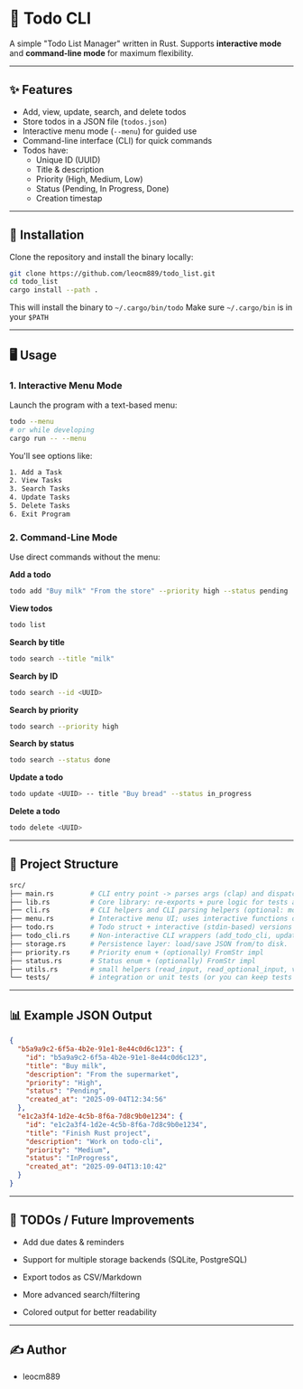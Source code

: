# 📝 Todo CLI

A simple "Todo List Manager" written in Rust.
Supports **interactive mode** and **command-line mode** for maximum flexibility.

---

## ✨ Features

- Add, view, update, search, and delete todos
- Store todos in a JSON file (`todos.json`)
- Interactive menu mode (`--menu`) for guided use
- Command-line interface (CLI) for quick commands
- Todos have:
  - Unique ID (UUID)
  - Title & description
  - Priority (High, Medium, Low)
  - Status (Pending, In Progress, Done)
  - Creation timestap

---

## 🚀 Installation

Clone the repository and install the binary locally:

```bash
git clone https://github.com/leocm889/todo_list.git
cd todo_list
cargo install --path .
```

This will install the binary to `~/.cargo/bin/todo`
Make sure `~/.cargo/bin` is in your `$PATH`

--- 

## 🖥️ Usage

### 1. Interactive Menu Mode

Launch the program with a text-based menu:

```bash
todo --menu
# or while developing
cargo run -- --menu
```

You'll see options like:

```bash
1. Add a Task
2. View Tasks
3. Search Tasks
4. Update Tasks
5. Delete Tasks
6. Exit Program
```

### 2. Command-Line Mode

Use direct commands without the menu:

**Add a todo**

```bash
todo add "Buy milk" "From the store" --priority high --status pending
```

**View todos**

```bash
todo list
```

**Search by title**

```bash
todo search --title "milk"
```

**Search by ID**

```bash
todo search --id <UUID>
```

**Search by priority**

```bash
todo search --priority high
```

**Search by status**

```bash
todo search --status done
```

**Update a todo**

```bash
todo update <UUID> -- title "Buy bread" --status in_progress
```

**Delete a todo**

```bash
todo delete <UUID>
```

---

## 📂 Project Structure

```bash
src/
├── main.rs         # CLI entry point -> parses args (clap) and dispatches. Handles --menu flag.
├── lib.rs          # Core library: re-exports + pure logic for tests and shared behavior.
├── cli.rs          # CLI helpers and CLI parsing helpers (optional: move clap config here)
├── menu.rs         # Interactive menu UI; uses interactive functions or calls todo_cli wrappers.
├── todo.rs         # Todo struct + interactive (stdin-based) versions of functions (used by menu).
├── todo_cli.rs     # Non-interactive CLI wrappers (add_todo_cli, update_todo_cli, delete_todo_cli).
├── storage.rs      # Persistence layer: load/save JSON from/to disk.
├── priority.rs     # Priority enum + (optionally) FromStr impl
├── status.rs       # Status enum + (optionally) FromStr impl
├── utils.rs        # small helpers (read_input, read_optional_input, validation helpers)
└── tests/          # integration or unit tests (or you can keep tests inside lib.rs)
```

---

## 📊 Example JSON Output

```json
{
  "b5a9a9c2-6f5a-4b2e-91e1-8e44c0d6c123": {
    "id": "b5a9a9c2-6f5a-4b2e-91e1-8e44c0d6c123",
    "title": "Buy milk",
    "description": "From the supermarket",
    "priority": "High",
    "status": "Pending",
    "created_at": "2025-09-04T12:34:56"
  },
  "e1c2a3f4-1d2e-4c5b-8f6a-7d8c9b0e1234": {
    "id": "e1c2a3f4-1d2e-4c5b-8f6a-7d8c9b0e1234",
    "title": "Finish Rust project",
    "description": "Work on todo-cli",
    "priority": "Medium",
    "status": "InProgress",
    "created_at": "2025-09-04T13:10:42"
  }
}
```

---

## 📌 TODOs / Future Improvements

- Add due dates & reminders

- Support for multiple storage backends (SQLite, PostgreSQL)

- Export todos as CSV/Markdown

- More advanced search/filtering

- Colored output for better readability

---

## ✍️ Author

- leocm889
